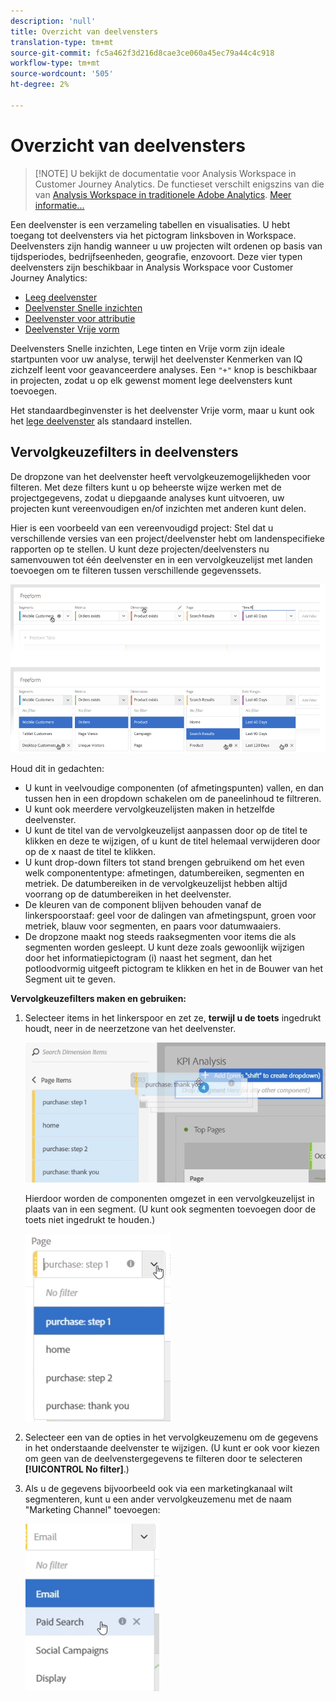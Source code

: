 ```yaml
---
description: 'null'
title: Overzicht van deelvensters
translation-type: tm+mt
source-git-commit: fc5a462f3d216d8cae3ce060a45ec79a44c4c918
workflow-type: tm+mt
source-wordcount: '505'
ht-degree: 2%

---
```



# Overzicht van deelvensters

>[!NOTE] U bekijkt de documentatie voor Analysis Workspace in Customer Journey Analytics. De functieset verschilt enigszins van die van [Analysis Workspace in traditionele Adobe Analytics](https://docs.adobe.com/content/help/en/analytics/analyze/analysis-workspace/home.html). [Meer informatie...](/help/getting-started/cja-aa.md)

Een deelvenster is een verzameling tabellen en visualisaties. U hebt toegang tot deelvensters via het pictogram linksboven in Workspace. Deelvensters zijn handig wanneer u uw projecten wilt ordenen op basis van tijdsperiodes, bedrijfseenheden, geografie, enzovoort. Deze vier typen deelvensters zijn beschikbaar in Analysis Workspace voor Customer Journey Analytics:

* [Leeg deelvenster](blank-panel.md)
* [Deelvenster Snelle inzichten](quickinsight.md)
* [Deelvenster voor attributie](attribution.md)
* [Deelvenster Vrije vorm](freeform-panel.md)

Deelvensters Snelle inzichten, Lege tinten en Vrije vorm zijn ideale startpunten voor uw analyse, terwijl het deelvenster Kenmerken van IQ zichzelf leent voor geavanceerdere analyses. Een `"+"` knop is beschikbaar in projecten, zodat u op elk gewenst moment lege deelvensters kunt toevoegen.

Het standaardbeginvenster is het deelvenster Vrije vorm, maar u kunt ook het [lege deelvenster](/help/analysis-workspace/c-panels/blank-panel.md) als standaard instellen.

## Vervolgkeuzefilters in deelvensters

De dropzone van het deelvenster heeft vervolgkeuzemogelijkheden voor filteren. Met deze filters kunt u op beheerste wijze werken met de projectgegevens, zodat u diepgaande analyses kunt uitvoeren, uw projecten kunt vereenvoudigen en/of inzichten met anderen kunt delen.

Hier is een voorbeeld van een vereenvoudigd project: Stel dat u verschillende versies van een project/deelvenster hebt om landenspecifieke rapporten op te stellen. U kunt deze projecten/deelvensters nu samenvouwen tot één deelvenster en in een vervolgkeuzelijst met landen toevoegen om te filteren tussen verschillende gegevenssets.

![](assets/dropdowns.png)

Houd dit in gedachten:

* U kunt in veelvoudige componenten (of afmetingspunten) vallen, en dan tussen hen in een dropdown schakelen om de paneelinhoud te filtreren.
* U kunt ook meerdere vervolgkeuzelijsten maken in hetzelfde deelvenster.
* U kunt de titel van de vervolgkeuzelijst aanpassen door op de titel te klikken en deze te wijzigen, of u kunt de titel helemaal verwijderen door op de x naast de titel te klikken.
* U kunt drop-down filters tot stand brengen gebruikend om het even welk componententype: afmetingen, datumbereiken, segmenten en metriek. De datumbereiken in de vervolgkeuzelijst hebben altijd voorrang op de datumbereiken in het deelvenster.
* De kleuren van de component blijven behouden vanaf de linkerspoorstaaf: geel voor de dalingen van afmetingspunt, groen voor metriek, blauw voor segmenten, en paars voor datumwaaiers.
* De dropzone maakt nog steeds raaksegmenten voor items die als segmenten worden gesleept. U kunt deze zoals gewoonlijk wijzigen door het informatiepictogram (i) naast het segment, dan het potloodvormig uitgeeft pictogram te klikken en het in de Bouwer van het Segment uit te geven.

**Vervolgkeuzefilters maken en gebruiken:**

1. Selecteer items in het linkerspoor en zet ze, **terwijl u de toets** ingedrukt houdt, neer in de neerzetzone van het deelvenster.

   ![](assets/create_dropdown.png)

   Hierdoor worden de componenten omgezet in een vervolgkeuzelijst in plaats van in een segment. (U kunt ook segmenten toevoegen door de toets niet ingedrukt te houden.)

   ![](assets/dropdown.png)

1. Selecteer een van de opties in het vervolgkeuzemenu om de gegevens in het onderstaande deelvenster te wijzigen. (U kunt er ook voor kiezen om geen van de deelvenstergegevens te filteren door te selecteren **[!UICONTROL No filter]**.)
1. Als u de gegevens bijvoorbeeld ook via een marketingkanaal wilt segmenteren, kunt u een ander vervolgkeuzemenu met de naam &quot;Marketing Channel&quot; toevoegen:

   ![](assets/mc_dropdown.png)

